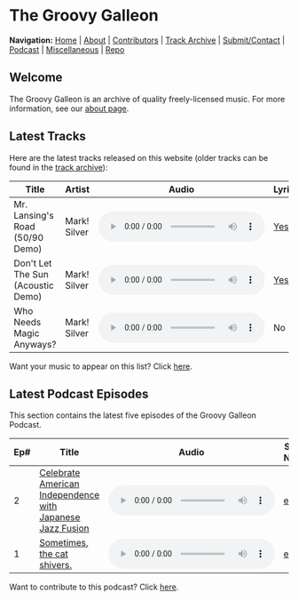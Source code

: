 # The Groovy Galleon

**Navigation:** [Home](index) \| [About](about) \| [Contributors](members) \| [Track Archive](tunes) \| [Submit/Contact](submit) \| [Podcast](podcast) \| [Miscellaneous](misc) \| [Repo](https://github.com/MarkSilverMedia/groovygalleon)

## Welcome

The Groovy Galleon is an archive of quality freely-licensed music. For more information, see our [about page](about).

## Latest Tracks

Here are the latest tracks released on this website (older tracks can be found in the [track archive](tunes)):

| Title | Artist | Audio | Lyrics | License |
| --- | --- | --- | --- | --- |
| Mr. Lansing's Road (50/90 Demo) | Mark! Silver | <audio src="https://archive.org/download/Mr.LansingsRoad/Mr.%20Lansing's%20Road.flac" controls></audio> | [Yes](https://archive.org/download/Mr.LansingsRoad/Mr.%20Lansing's%20Road%20(Lyrics).txt) | [CC BY 4.0](https://creativecommons.org/licenses/by/4.0/) |
| Don't Let The Sun (Acoustic Demo) | Mark! Silver | <audio src="https://ia601505.us.archive.org/10/items/dontletthesunacoustic/dontletthesunacoustic.ogg" controls></audio> | [Yes](https://archive.org/download/dontletthesunacoustic/Don%27t%20Let%20The%20Sun) | [CC BY 4.0](https://creativecommons.org/licenses/by/4.0/) |
| Who Needs Magic Anyways? | Mark! Silver | <audio src="https://marksilvermedia.github.io/assets/music/emawm/whoneedsmagicanyways.mp3" controls></audio> | No | [CC BY 4.0](https://creativecommons.org/licenses/by/4.0/) |

Want your music to appear on this list? Click [here](submit).

## Latest Podcast Episodes

This section contains the latest five episodes of the Groovy Galleon Podcast.

| Ep# | Title | Audio | Show Notes | License |
| --- | --- | --- | --- | --- |
| 2 | [Celebrate American Independence with Japanese Jazz Fusion](https://archive.org/details/marksilvermedia_protonmail_Gge2) | <audio src="https://archive.org/download/marksilvermedia_protonmail_Gge2/gge2.flac" controls></audio> | [e2.txt](https://archive.org/download/marksilvermedia_protonmail_Gge2/e2.txt) | [CC BY 4.0](https://creativecommons.org/licenses/by/4.0/) |
| 1 | [Sometimes, the cat shivers.](https://archive.org/details/groovygalleonE1) | <audio src="https://archive.org/download/groovygalleonE1/gge1.flac" controls></audio> | [e1.txt](https://archive.org/download/groovygalleonE1/e1.txt) | [CC BY 4.0](https://creativecommons.org/licenses/by/4.0/) |

Want to contribute to this podcast? Click [here](submit).
